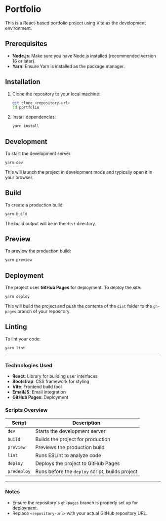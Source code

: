 # Portfolio

This is a React-based portfolio project using Vite as the development environment.

## Prerequisites

- **Node.js**: Make sure you have Node.js installed (recommended version 16 or later).
- **Yarn**: Ensure Yarn is installed as the package manager.

## Installation

1. Clone the repository to your local machine:
   ```bash
   git clone <repository-url>
   cd portfolio
   ```

2. Install dependencies:
   ```bash
   yarn install
   ```

## Development

To start the development server:
```bash
yarn dev
```
This will launch the project in development mode and typically open it in your browser.

## Build

To create a production build:
```bash
yarn build
```
The build output will be in the `dist` directory.

## Preview

To preview the production build:
```bash
yarn preview
```

## Deployment

The project uses **GitHub Pages** for deployment. To deploy the site:
```bash
yarn deploy
```
This will build the project and push the contents of the `dist` folder to the `gh-pages` branch of your repository.

## Linting

To lint your code:
```bash
yarn lint
```

---

### Technologies Used

- **React**: Library for building user interfaces
- **Bootstrap**: CSS framework for styling
- **Vite**: Frontend build tool
- **EmailJS**: Email integration
- **GitHub Pages**: Deployment

### Scripts Overview

| Script       | Description                                      |
|--------------|--------------------------------------------------|
| `dev`        | Starts the development server                   |
| `build`      | Builds the project for production               |
| `preview`    | Previews the production build                   |
| `lint`       | Runs ESLint to analyze code                     |
| `deploy`     | Deploys the project to GitHub Pages             |
| `predeploy`  | Runs before the `deploy` script, builds project |

---

### Notes

- Ensure the repository's `gh-pages` branch is properly set up for deployment.
- Replace `<repository-url>` with your actual GitHub repository URL.
